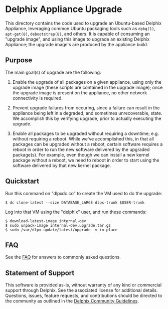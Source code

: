# Delphix Appliance Upgrade

This directory contains the code used to upgrade an Ubuntu-based Delphix
Appliance, leveraging common Ubuntu packaging tools such as `dpkg(1)`,
`apt-get(8)`, `debootstrap(8)`, and others. It is capable of consuming
an "upgrade image", and using this image to upgrade an existing Delphix
Appliance; the upgrade image's are produced by the appliance build.

## Purpose

The main goal(s) of upgrade are the following:

1. Enable the upgrade of all packages on a given appliance, using only
   the upgrade image (these scripts are contained in the upgrade image);
   once the upgrade image is present on the appliance, no other network
   connectivity is required.

2. Prevent upgrade failures from occuring, since a failure can result in
   the appliance being left in a degraded, and sometimes unrecoverable,
   state. We accomplish this by verifying upgrade, prior to actually
   executing the upgrade.

3. Enable all packages to be upgraded without requiring a downtime; e.g.
   without requiring a reboot. While we've accomplished this, in that
   all packages can be upgraded without a reboot, certain software
   requires a reboot in order to run the new software delivered by the
   upgraded package(s). For example, even though we can install a new
   kernel package without a reboot, we need to reboot in order to start
   using the software delivered by that new kernel package.

## Quickstart

Run this command on "dlpxdc.co" to create the VM used to do the upgrade:

    $ dc clone-latest --size DATABASE_LARGE dlpx-trunk $USER-trunk

Log into that VM using the "delphix" user, and run these commands:

    $ download-latest-image internal-dev
    $ sudo unpack-image internal-dev.upgrade.tar.gz
    $ sudo /var/dlpx-update/latest/upgrade -v in-place

## FAQ

See the [FAQ](FAQ.md) for answers to commonly asked questions.

## Statement of Support

This software is provided as-is, without warranty of any kind or
commercial support through Delphix. See the associated license for
additional details. Questions, issues, feature requests, and
contributions should be directed to the community as outlined in the
[Delphix Community Guidelines](http://delphix.github.io/community-guidelines.html).

